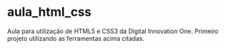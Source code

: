 # aula_html_css
Aula para utilização de HTML5 e CSS3 da Digital Innovation One.
Primeiro projeto utilizando as ferramentas acima citadas.
